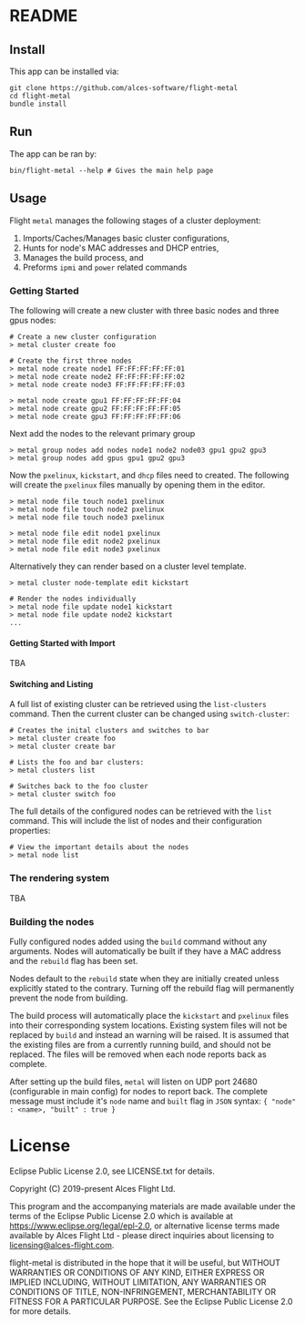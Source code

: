 # README

## Install

This app can be installed via:
```
git clone https://github.com/alces-software/flight-metal
cd flight-metal 
bundle install
```

## Run

The app can be ran by:
```
bin/flight-metal --help # Gives the main help page
```

## Usage

Flight `metal` manages the following stages of a cluster deployment:
1. Imports/Caches/Manages basic cluster configurations,
2. Hunts for node's MAC addresses and DHCP entries,
3. Manages the build process, and
4. Preforms `ipmi` and `power` related commands

### Getting Started

The following will create a new cluster with three basic nodes and three gpus nodes:

```
# Create a new cluster configuration
> metal cluster create foo

# Create the first three nodes
> metal node create node1 FF:FF:FF:FF:FF:01
> metal node create node2 FF:FF:FF:FF:FF:02
> metal node create node3 FF:FF:FF:FF:FF:03

> metal node create gpu1 FF:FF:FF:FF:FF:04
> metal node create gpu2 FF:FF:FF:FF:FF:05
> metal node create gpu3 FF:FF:FF:FF:FF:06
```

Next add the nodes to the relevant primary group

```
> metal group nodes add nodes node1 node2 node03 gpu1 gpu2 gpu3
> metal group nodes add gpus gpu1 gpu2 gpu3
```

Now the `pxelinux`, `kickstart`, and `dhcp` files need to created. The following will create the `pxelinux` files manually by opening them in the editor.

```
> metal node file touch node1 pxelinux
> metal node file touch node2 pxelinux
> metal node file touch node3 pxelinux

> metal node file edit node1 pxelinux
> metal node file edit node2 pxelinux
> metal node file edit node3 pxelinux
```

Alternatively they can render based on a cluster level template.

```
> metal cluster node-template edit kickstart

# Render the nodes individually
> metal node file update node1 kickstart
> metal node file update node2 kickstart
...

```

#### Getting Started with Import

TBA


#### Switching and Listing

A full list of existing cluster can be retrieved using the `list-clusters` command. Then the current cluster can be changed using `switch-cluster`:

```
# Creates the inital clusters and switches to bar
> metal cluster create foo
> metal cluster create bar

# Lists the foo and bar clusters:
> metal clusters list

# Switches back to the foo cluster
> metal cluster switch foo
```

The full details of the configured nodes can be retrieved with the `list` command. This will include the list of nodes and their configuration properties:

```
# View the important details about the nodes
> metal node list
```

### The rendering system

TBA

### Building the nodes

Fully configured nodes added using the `build` command without any arguments. Nodes will automatically be built if they have a MAC address and the `rebuild` flag has been set.

Nodes default to the `rebuild` state when they are initially created unless explicitly stated to the contrary. Turning off the rebuild flag will permanently prevent the node from building.

The build process will automatically place the `kickstart` and `pxelinux` files into their corresponding system locations. Existing system files will not be replaced by `build` and instead an warning will be raised. It is assumed that the existing files are from a currently running build, and should not be replaced. The files will be removed when each node reports back as complete.

After setting up the build files, `metal` will listen on UDP port 24680 (configurable in main config) for nodes to report back. The complete message must include it's `node` name and `built` flag in `JSON` syntax: `{ "node" : <name>, "built" : true }`

# License
Eclipse Public License 2.0, see LICENSE.txt for details.

Copyright (C) 2019-present Alces Flight Ltd.

This program and the accompanying materials are made available under the terms of the Eclipse Public License 2.0 which is available at https://www.eclipse.org/legal/epl-2.0, or alternative license terms made available by Alces Flight Ltd - please direct inquiries about licensing to licensing@alces-flight.com.

flight-metal is distributed in the hope that it will be useful, but WITHOUT WARRANTIES OR CONDITIONS OF ANY KIND, EITHER EXPRESS OR IMPLIED INCLUDING, WITHOUT LIMITATION, ANY WARRANTIES OR CONDITIONS OF TITLE, NON-INFRINGEMENT, MERCHANTABILITY OR FITNESS FOR A PARTICULAR PURPOSE. See the Eclipse Public License 2.0 for more details.


